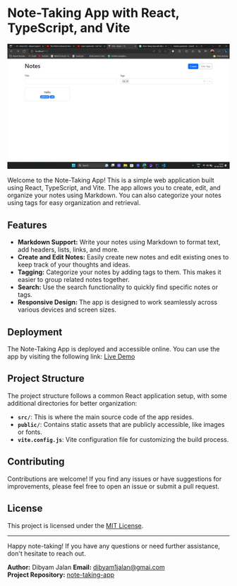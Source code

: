 # Note-Taking App with React, TypeScript, and Vite

![App Screenshot](Screenshot.png)

Welcome to the Note-Taking App! This is a simple web application built using React, TypeScript, and Vite. The app allows you to create, edit, and organize your notes using Markdown. You can also categorize your notes using tags for easy organization and retrieval.

## Features

- **Markdown Support:** Write your notes using Markdown to format text, add headers, lists, links, and more.
- **Create and Edit Notes:** Easily create new notes and edit existing ones to keep track of your thoughts and ideas.
- **Tagging:** Categorize your notes by adding tags to them. This makes it easier to group related notes together.
- **Search:** Use the search functionality to quickly find specific notes or tags.
- **Responsive Design:** The app is designed to work seamlessly across various devices and screen sizes.

## Deployment

The Note-Taking App is deployed and accessible online. You can use the app by visiting the following link: [Live Demo](https://my-notesapp-dibyam.netlify.app/)

## Project Structure

The project structure follows a common React application setup, with some additional directories for better organization:

- **`src/`**: This is where the main source code of the app resides.
- **`public/`**: Contains static assets that are publicly accessible, like images or fonts.
- **`vite.config.js`**: Vite configuration file for customizing the build process.

## Contributing

Contributions are welcome! If you find any issues or have suggestions for improvements, please feel free to open an issue or submit a pull request.

## License

This project is licensed under the [MIT License](LICENSE).

---

Happy note-taking! If you have any questions or need further assistance, don't hesitate to reach out.

**Author:** Dibyam Jalan 
**Email:** dibyam1jalan@gmai.com  
**Project Repository:** [note-taking-app](https://github.com/dibyam-jalan27/NotesApp-TypeScript)
